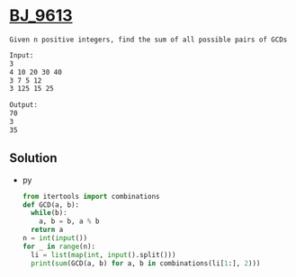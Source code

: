 # [BJ_9613](https://acmicpc.net/problem/9613)

```en
Given n positive integers, find the sum of all possible pairs of GCDs
```

```txt
Input:
3
4 10 20 30 40
3 7 5 12
3 125 15 25

Output:
70
3
35
```

## Solution

* py

  ```py
  from itertools import combinations
  def GCD(a, b):
    while(b):
      a, b = b, a % b
    return a
  n = int(input())
  for _ in range(n):
    li = list(map(int, input().split()))
    print(sum(GCD(a, b) for a, b in combinations(li[1:], 2)))
  ```
